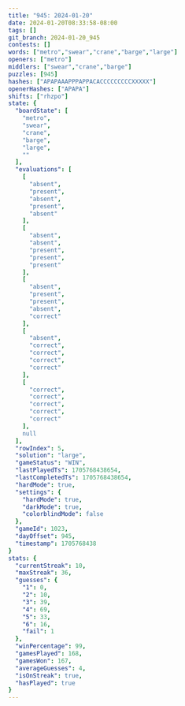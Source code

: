 ```yaml
---
title: "945: 2024-01-20"
date: 2024-01-20T08:33:58-08:00
tags: []
git_branch: 2024-01-20_945
contests: []
words: ["metro","swear","crane","barge","large"]
openers: ["metro"]
middlers: ["swear","crane","barge"]
puzzles: [945]
hashes: ["APAPAAAPPPAPPACACCCCCCCCCXXXXX"]
openerHashes: ["APAPA"]
shifts: ["rhzpo"]
state: {
  "boardState": [
    "metro",
    "swear",
    "crane",
    "barge",
    "large",
    ""
  ],
  "evaluations": [
    [
      "absent",
      "present",
      "absent",
      "present",
      "absent"
    ],
    [
      "absent",
      "absent",
      "present",
      "present",
      "present"
    ],
    [
      "absent",
      "present",
      "present",
      "absent",
      "correct"
    ],
    [
      "absent",
      "correct",
      "correct",
      "correct",
      "correct"
    ],
    [
      "correct",
      "correct",
      "correct",
      "correct",
      "correct"
    ],
    null
  ],
  "rowIndex": 5,
  "solution": "large",
  "gameStatus": "WIN",
  "lastPlayedTs": 1705768438654,
  "lastCompletedTs": 1705768438654,
  "hardMode": true,
  "settings": {
    "hardMode": true,
    "darkMode": true,
    "colorblindMode": false
  },
  "gameId": 1023,
  "dayOffset": 945,
  "timestamp": 1705768438
}
stats: {
  "currentStreak": 10,
  "maxStreak": 36,
  "guesses": {
    "1": 0,
    "2": 10,
    "3": 39,
    "4": 69,
    "5": 33,
    "6": 16,
    "fail": 1
  },
  "winPercentage": 99,
  "gamesPlayed": 168,
  "gamesWon": 167,
  "averageGuesses": 4,
  "isOnStreak": true,
  "hasPlayed": true
}
---
```

<!-- more -->
